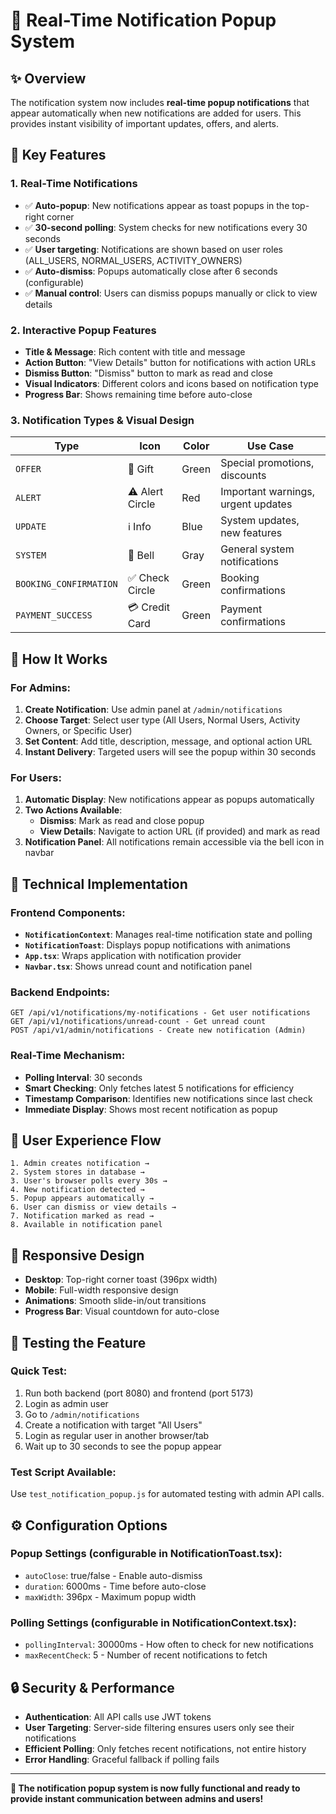 # 🔔 Real-Time Notification Popup System

## ✨ Overview
The notification system now includes **real-time popup notifications** that appear automatically when new notifications are added for users. This provides instant visibility of important updates, offers, and alerts.

## 🎯 Key Features

### **1. Real-Time Notifications**
- ✅ **Auto-popup**: New notifications appear as toast popups in the top-right corner
- ✅ **30-second polling**: System checks for new notifications every 30 seconds
- ✅ **User targeting**: Notifications are shown based on user roles (ALL_USERS, NORMAL_USERS, ACTIVITY_OWNERS)
- ✅ **Auto-dismiss**: Popups automatically close after 6 seconds (configurable)
- ✅ **Manual control**: Users can dismiss popups manually or click to view details

### **2. Interactive Popup Features**
- **Title & Message**: Rich content with title and message
- **Action Button**: "View Details" button for notifications with action URLs
- **Dismiss Button**: "Dismiss" button to mark as read and close
- **Visual Indicators**: Different colors and icons based on notification type
- **Progress Bar**: Shows remaining time before auto-close

### **3. Notification Types & Visual Design**
| Type | Icon | Color | Use Case |
|------|------|-------|----------|
| `OFFER` | 🎁 Gift | Green | Special promotions, discounts |
| `ALERT` | ⚠️ Alert Circle | Red | Important warnings, urgent updates |
| `UPDATE` | ℹ️ Info | Blue | System updates, new features |
| `SYSTEM` | 🔔 Bell | Gray | General system notifications |
| `BOOKING_CONFIRMATION` | ✅ Check Circle | Green | Booking confirmations |
| `PAYMENT_SUCCESS` | 💳 Credit Card | Green | Payment confirmations |

## 🚀 How It Works

### **For Admins:**
1. **Create Notification**: Use admin panel at `/admin/notifications`
2. **Choose Target**: Select user type (All Users, Normal Users, Activity Owners, or Specific User)
3. **Set Content**: Add title, description, message, and optional action URL
4. **Instant Delivery**: Targeted users will see the popup within 30 seconds

### **For Users:**
1. **Automatic Display**: New notifications appear as popups automatically
2. **Two Actions Available**:
   - **Dismiss**: Mark as read and close popup
   - **View Details**: Navigate to action URL (if provided) and mark as read
3. **Notification Panel**: All notifications remain accessible via the bell icon in navbar

## 🔧 Technical Implementation

### **Frontend Components:**
- **`NotificationContext`**: Manages real-time notification state and polling
- **`NotificationToast`**: Displays popup notifications with animations
- **`App.tsx`**: Wraps application with notification provider
- **`Navbar.tsx`**: Shows unread count and notification panel

### **Backend Endpoints:**
```
GET /api/v1/notifications/my-notifications - Get user notifications
GET /api/v1/notifications/unread-count - Get unread count
POST /api/v1/admin/notifications - Create new notification (Admin)
```

### **Real-Time Mechanism:**
- **Polling Interval**: 30 seconds
- **Smart Checking**: Only fetches latest 5 notifications for efficiency
- **Timestamp Comparison**: Identifies new notifications since last check
- **Immediate Display**: Shows most recent notification as popup

## 📱 User Experience Flow

```
1. Admin creates notification → 
2. System stores in database → 
3. User's browser polls every 30s → 
4. New notification detected → 
5. Popup appears automatically → 
6. User can dismiss or view details → 
7. Notification marked as read → 
8. Available in notification panel
```

## 🎨 Responsive Design
- **Desktop**: Top-right corner toast (396px width)
- **Mobile**: Full-width responsive design
- **Animations**: Smooth slide-in/out transitions
- **Progress Bar**: Visual countdown for auto-close

## 🧪 Testing the Feature

### **Quick Test:**
1. Run both backend (port 8080) and frontend (port 5173)
2. Login as admin user
3. Go to `/admin/notifications` 
4. Create a notification with target "All Users"
5. Login as regular user in another browser/tab
6. Wait up to 30 seconds to see the popup appear

### **Test Script Available:**
Use `test_notification_popup.js` for automated testing with admin API calls.

## ⚙️ Configuration Options

### **Popup Settings (configurable in NotificationToast.tsx):**
- `autoClose`: true/false - Enable auto-dismiss
- `duration`: 6000ms - Time before auto-close
- `maxWidth`: 396px - Maximum popup width

### **Polling Settings (configurable in NotificationContext.tsx):**
- `pollingInterval`: 30000ms - How often to check for new notifications
- `maxRecentCheck`: 5 - Number of recent notifications to fetch

## 🔒 Security & Performance
- **Authentication**: All API calls use JWT tokens
- **User Targeting**: Server-side filtering ensures users only see their notifications  
- **Efficient Polling**: Only fetches recent notifications, not entire history
- **Error Handling**: Graceful fallback if polling fails

---

**🎉 The notification popup system is now fully functional and ready to provide instant communication between admins and users!**
